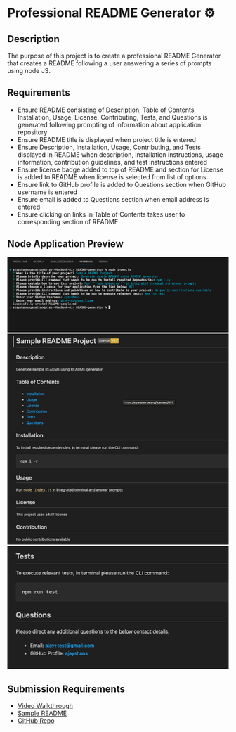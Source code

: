# Professional README Generator ⚙️

## Description
The purpose of this project is to create a professional README Generator that creates a README following a user answering a series of prompts using node JS.

## Requirements
- Ensure README consisting of Description, Table of Contents, Installation, Usage, License, Contributing, Tests, and Questions is generated following prompting of information about application repository
- Ensure README title is displayed when project title is entered
- Ensure Description, Installation, Usage, Contributing, and Tests displayed in README when description, installation instructions, usage information, contribution guidelines, and test instructions entered
- Ensure license badge added to top of README and section for License is added to README when license is selected from list of options
- Ensure link to GitHub profile is added to Questions section when GitHub username is entered
- Ensure email is added to Questions section when email address is entered
- Ensure clicking on links in Table of Contents takes user to corresponding section of README

## Node Application Preview
![Application Screenshot 1](images/readme-application-1.png)
![Application Screenshot 2](images/readme-application-2.png)
![Application Screenshot 2](images/readme-application-3.png)

## Submission Requirements
- [Video Walkthrough](https://drive.google.com/file/d/1y0C-sqCCTear1Ps7oQX80yCBQD1192tB/view)
- [Sample README](https://github.com/ajayshans/README-generator/blob/main/sample/README-sample.md/)
- [GitHub Repo](https://github.com/ajayshans/README-generator/)